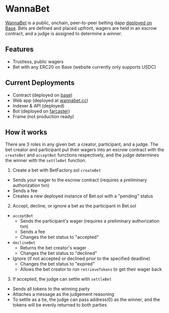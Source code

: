 # WannaBet

[WannaBet](https://wannabet.cc) is a public, onchain, peer-to-peer betting dapp [deployed on Base](https://basescan.org/address/0x304ac36402d551fbba8e53e04e770337022e8757). Bets are defined and placed upfront, wagers are held in an escrow contract, and a judge is assigned to determine a winner.

## Features

- Trustless, public wagers
- Bet with any ERC20 on Base (website currently only supports USDC)

## Current Deployments

- Contract (deployed on [base](https://basescan.org/address/0x304ac36402d551fbba8e53e04e770337022e8757))
- Web app (deployed at [wannabet.cc](https://wannabet.cc))
- Indexer & API (deployed)
- Bot (deployed on [farcaster](https://warpcast.com/wannabet))
- Frame (not production ready)

## How it works

There are 3 roles in any given bet: a creator, participant, and a judge. The bet creator and participant put their wagers into an escrow contract with the `createBet` and `acceptBet` functions respectively, and the judge determines the winner with the `settleBet` function.

1. Create a bet with BetFactory.sol `createBet`

- Sends your wager to the escrow contract (requires a preliminary authorization txn)
- Sends a fee
- Creates a new deployed instance of Bet.sol with a "pending" status

2. Accept, decline, or ignore a bet as the participant in Bet.sol

- `acceptBet`
  - Sends the participant's wager (requires a preliminary authorization txn)
  - Sends a fee
  - Changes the bet status to "accepted"
- `declineBet`
  - Returns the bet creator's wager
  - Changes the bet status to "declined"
- Ignore (if not accepted or declined prior to the specified deadline)
  - Changes the bet status to "expired"
  - Allows the bet creator to run `retrieveTokens` to get their wager back

3. If accepted, the judge can settle with `settleBet`

- Sends all tokens to the winning party
- Attaches a message as the judgement reasoning
- To settle as a tie, the judge can pass address(0) as the winner, and the tokens will be evenly returned to both parties
